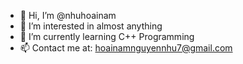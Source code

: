- 👋 Hi, I’m @nhuhoainam
- 👀 I’m interested in almost anything
- 🌱 I’m currently learning C++ Programming
- 📫 Contact me at: hoainamnguyennhu7@gmail.com
  

<!---
nhuhoainam/nhuhoainam is a ✨ special ✨ repository because its `README.md` (this file) appears on your GitHub profile.
You can click the Preview link to take a look at your changes.
--->
